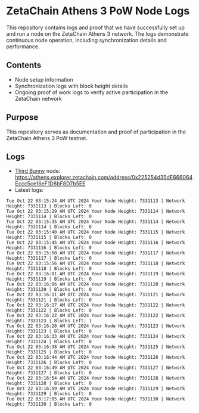 # ZetaChain Athens 3 PoW Node Logs
This repository contains logs and proof that we have successfully set up and run a node on the ZetaChain Athens 3 network. The logs demonstrate continuous node operation, including synchronization details and performance.

## Contents
- Node setup information
- Synchronization logs with block height details
- Ongoing proof of work logs to verify active participation in the ZetaChain network

## Purpose
This repository serves as documentation and proof of participation in the ZetaChain Athens 3 PoW testnet.

## Logs

- [Third Bunny](https://thirdbunny.xyz/) node: https://athens.explorer.zetachain.com/address/0x225254d35dE666064Eccc5ce16eF1D8bF8D7b5EE
- Latest logs:
```
Tue Oct 22 03:15:24 AM UTC 2024 Your Node Height: 7331113 | Network Height: 7331113 | Blocks Left: 0
Tue Oct 22 03:15:29 AM UTC 2024 Your Node Height: 7331114 | Network Height: 7331114 | Blocks Left: 0
Tue Oct 22 03:15:35 AM UTC 2024 Your Node Height: 7331114 | Network Height: 7331114 | Blocks Left: 0
Tue Oct 22 03:15:40 AM UTC 2024 Your Node Height: 7331115 | Network Height: 7331115 | Blocks Left: 0
Tue Oct 22 03:15:45 AM UTC 2024 Your Node Height: 7331116 | Network Height: 7331116 | Blocks Left: 0
Tue Oct 22 03:15:50 AM UTC 2024 Your Node Height: 7331117 | Network Height: 7331117 | Blocks Left: 0
Tue Oct 22 03:15:56 AM UTC 2024 Your Node Height: 7331118 | Network Height: 7331118 | Blocks Left: 0
Tue Oct 22 03:16:01 AM UTC 2024 Your Node Height: 7331119 | Network Height: 7331119 | Blocks Left: 0
Tue Oct 22 03:16:06 AM UTC 2024 Your Node Height: 7331120 | Network Height: 7331120 | Blocks Left: 0
Tue Oct 22 03:16:11 AM UTC 2024 Your Node Height: 7331121 | Network Height: 7331121 | Blocks Left: 0
Tue Oct 22 03:16:17 AM UTC 2024 Your Node Height: 7331122 | Network Height: 7331122 | Blocks Left: 0
Tue Oct 22 03:16:22 AM UTC 2024 Your Node Height: 7331122 | Network Height: 7331123 | Blocks Left: 1
Tue Oct 22 03:16:28 AM UTC 2024 Your Node Height: 7331123 | Network Height: 7331123 | Blocks Left: 0
Tue Oct 22 03:16:33 AM UTC 2024 Your Node Height: 7331124 | Network Height: 7331124 | Blocks Left: 0
Tue Oct 22 03:16:38 AM UTC 2024 Your Node Height: 7331125 | Network Height: 7331125 | Blocks Left: 0
Tue Oct 22 03:16:44 AM UTC 2024 Your Node Height: 7331126 | Network Height: 7331126 | Blocks Left: 0
Tue Oct 22 03:16:49 AM UTC 2024 Your Node Height: 7331127 | Network Height: 7331127 | Blocks Left: 0
Tue Oct 22 03:16:54 AM UTC 2024 Your Node Height: 7331128 | Network Height: 7331128 | Blocks Left: 0
Tue Oct 22 03:16:59 AM UTC 2024 Your Node Height: 7331129 | Network Height: 7331129 | Blocks Left: 0
Tue Oct 22 03:17:05 AM UTC 2024 Your Node Height: 7331130 | Network Height: 7331130 | Blocks Left: 0
```
